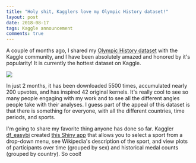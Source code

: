 ```yaml
---
title: "Holy shit, Kagglers love my Olympic History dataset!"
layout: post
date: 2018-08-17
tags: Kaggle announcement
comments: true
---
```


A couple of months ago, I shared my [Olympic History dataset](https://www.kaggle.com/heesoo37/120-years-of-olympic-history-athletes-and-results) with the Kaggle community, and I have been absolutely amazed and honored by it's popularity! It is currently the hottest dataset on Kaggle. 

![](https://i.imgur.com/EV8mJU4.png) 

In just 2 months, it has been downloaded 5500 times, accumulated nearly 200 upvotes, and has inspired 42 original kernels. It's really cool to see so many people engaging with my work and to see all the different angles people take with their analyses. I guess part of the appeal of this dataset is that there is something for everyone, with all the different countries, time periods, and sports.

I'm going to share my favorite thing anyone has done so far. Kaggler [df_easybi](https://www.kaggle.com/easybi) created [this Shiny app](https://impactr.shinyapps.io/olympics_sports/) that allows you to select a sport from a drop-down menu, see Wikipedia's description of the sport, and view plots of participants over time (grouped by sex) and historical medal counts (grouped by country). So cool! 
